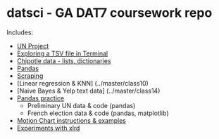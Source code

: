 # datsci - GA DAT7 coursework repo

Includes:

* [UN Project](../master/UN/)
* [Exploring a TSV file in Terminal](../master/class2/homework.md)
* [Chipotle data - lists, dictionaries](../master/class3/chipotle_homework.py)
* [Pandas](../master/class5/pandas_homework_imdb.py)
* [Scraping](../master/class7)
* [Linear regression & KNN] (../master/class10)
* [Naive Bayes & Yelp text data] (../master/class14)
* [Pandas practice](../master/pandas_samples) 
	* Preliminary UN data & code (pandas)
	* French election data & code (pandas, matplotlib)
* [Motion Chart instructions & examples](../master/motionchart/)
* [Experiments with xlrd](../master/read_write_excel)
